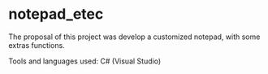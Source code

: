 # notepad_etec

The proposal of this project was develop a customized notepad, with some extras functions.

Tools and languages used:
C# (Visual Studio)
